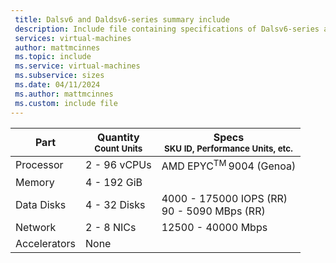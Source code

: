 ```yaml
---
 title: Dalsv6 and Daldsv6-series summary include
 description: Include file containing specifications of Dalsv6-series and Daldsv6-series VM sizes
 services: virtual-machines
 author: mattmcinnes
 ms.topic: include
 ms.service: virtual-machines
 ms.subservice: sizes
 ms.date: 04/11/2024
 ms.author: mattmcinnes
 ms.custom: include file
---
```


| Part | Quantity <br><sup>Count Units | Specs <br><sup>SKU ID, Performance Units, etc.  |
|---|---|---|
| Processor        | 2 - 96 vCPUs    | AMD EPYC<sup>TM</sup> 9004 (Genoa) |
| Memory           | 4 - 192 GiB      |                                                 |
| Data Disks       | 4 - 32 Disks      | 4000 - 175000 IOPS (RR) <br>90 - 5090 MBps (RR) |
| Network          | 2 - 8 NICs       | 12500 - 40000 Mbps                         |
| Accelerators     | None                      |                                                 |
